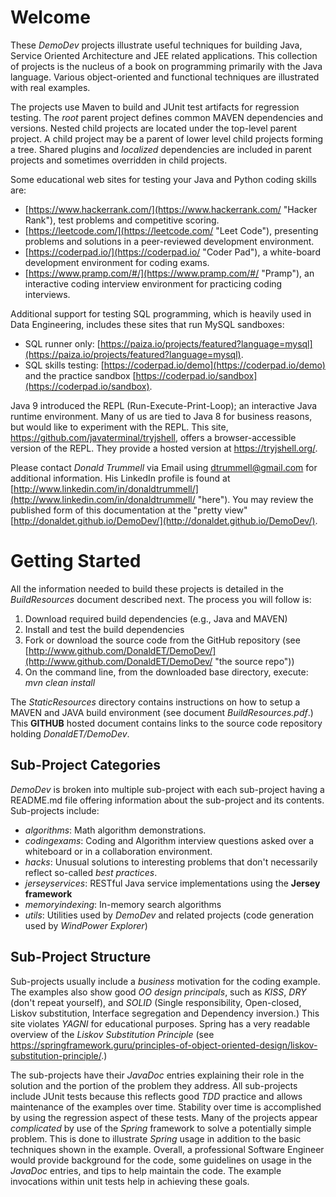 # Welcome

These _DemoDev_ projects illustrate useful techniques for building Java, Service Oriented Architecture and JEE related applications.  This collection of projects is the nucleus of a book on programming primarily with the Java language. Various object-oriented and functional techniques are illustrated with real examples.

The projects use Maven to build and JUnit test artifacts for regression testing.  The _root_ parent project defines common MAVEN dependencies and versions. Nested child projects are located under the top-level parent project.  A child project may be a parent of lower level child projects forming a tree. Shared plugins and _localized_ dependencies are included in parent projects and sometimes overridden in child projects.

Some educational web sites for testing your Java and Python coding skills are:
- [https://www.hackerrank.com/](https://www.hackerrank.com/ "Hacker Rank"), test problems and competitive scoring.
- [https://leetcode.com/](https://leetcode.com/ "Leet Code"), presenting problems and solutions in a peer-reviewed development environment.
- [https://coderpad.io/](https://coderpad.io/ "Coder Pad"), a white-board development environment for coding exams.
- [https://www.pramp.com/#/](https://www.pramp.com/#/ "Pramp"), an interactive coding interview environment for practicing coding interviews.

Additional support for testing SQL programming, which is heavily used in Data Engineering, includes these sites that run MySQL sandboxes:
- SQL runner only: [https://paiza.io/projects/featured?language=mysql](https://paiza.io/projects/featured?language=mysql).
- SQL skills testing: [https://coderpad.io/demo](https://coderpad.io/demo) and the practice sandbox [https://coderpad.io/sandbox](https://coderpad.io/sandbox).

Java 9 introduced the REPL (Run-Execute-Print-Loop); an interactive Java runtime environment. Many of us are tied to Java 8 for business reasons, but would like to experiment with the REPL. This site, https://github.com/javaterminal/tryjshell, offers a browser-accessible version of the REPL. They provide a hosted version at https://tryjshell.org/.

Please contact _Donald Trummell_ via Email using dtrummell@gmail.com for additional information.  His LinkedIn profile is found at [http://www.linkedin.com/in/donaldtrummell/](http://www.linkedin.com/in/donaldtrummell/ "here"). You may review the published form of this documentation at the "pretty view" [http://donaldet.github.io/DemoDev/](http://donaldet.github.io/DemoDev/).

# Getting Started

All the information needed to build these projects is detailed in the _BuildResources_ document described next.  The process you will follow is:
 1. Download required build dependencies (e.g., Java and MAVEN)
 2. Install and test the build dependencies
 3. Fork or download the source code from the GitHub repository (see [http://www.github.com/DonaldET/DemoDev/](http://www.github.com/DonaldET/DemoDev/ "the source repo"))
 4. On the command line, from the downloaded base directory, execute:
    _mvn clean install_

The _StaticResources_ directory contains instructions on how to setup a MAVEN and JAVA build environment (see document _BuildResources.pdf_.) This **GITHUB** hosted document contains links to the source code repository holding _DonaldET/DemoDev_.

## Sub-Project Categories

*DemoDev* is broken into multiple sub-project with each sub-project having a README.md file offering information about the sub-project and its contents.  Sub-projects include:

- *algorithms*: Math algorithm demonstrations.
- *codingexams*: Coding and Algorithm interview questions asked over a whiteboard or in a collaboration environment.
- *hacks*: Unusual solutions to interesting problems that don't necessarily reflect so-called _best practices_.
- *jerseyservices*: RESTful Java service implementations using the **Jersey framework**
- *memoryindexing*: In-memory search algorithms
- *utils*: Utilities used by _DemoDev_ and related projects (code generation used by _WindPower Explorer_)


## Sub-Project Structure

Sub-projects usually include a _business_ motivation for the coding example.  The examples also show good _OO design principals_, such as _KISS_, _DRY_ (don't repeat yourself), and _SOLID_ (Single responsibility, Open-closed, Liskov substitution, Interface segregation and Dependency inversion.) This site violates _YAGNI_ for educational purposes. Spring has a very readable overview of the *Liskov Substitution Principle* (see <https://springframework.guru/principles-of-object-oriented-design/liskov-substitution-principle/>.)

The sub-projects have their _JavaDoc_ entries explaining their role in the solution and the portion of the problem they address. All sub-projects include JUnit tests because this reflects good _TDD_ practice and allows maintenance of the examples over time.  Stability over time is accomplished by using the regression aspect of these tests. Many of the projects appear _complicated_ by use of the *Spring* framework to solve a potentially simple problem.  This is done to illustrate _Spring_ usage in addition to the basic techniques shown in the example. Overall, a professional Software Engineer would provide background for the code, some guidelines on usage in the _JavaDoc_ entries, and tips to help maintain the code.  The example invocations within unit tests help in achieving these goals.
